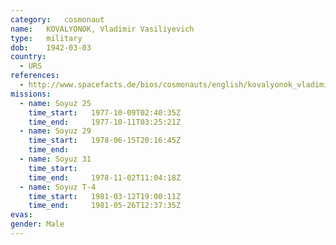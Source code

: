 ```yaml
---
category:	cosmonaut
name:	KOVALYONOK, Vladimir Vasiliyevich 
type:	military
dob:	1942-03-03
country:
  - URS
references:
  - http://www.spacefacts.de/bios/cosmonauts/english/kovalyonok_vladimir.htm
missions:
  - name: Soyuz 25
    time_start:   1977-10-09T02:40:35Z
    time_end:     1977-10-11T03:25:21Z
  - name: Soyuz 29
    time_start:   1978-06-15T20:16:45Z
    time_end:     
  - name: Soyuz 31
    time_start:   
    time_end:     1978-11-02T11:04:18Z
  - name: Soyuz T-4
    time_start:   1981-03-12T19:00:11Z
    time_end:     1981-05-26T12:37:35Z
evas:
gender:	Male
---
```


